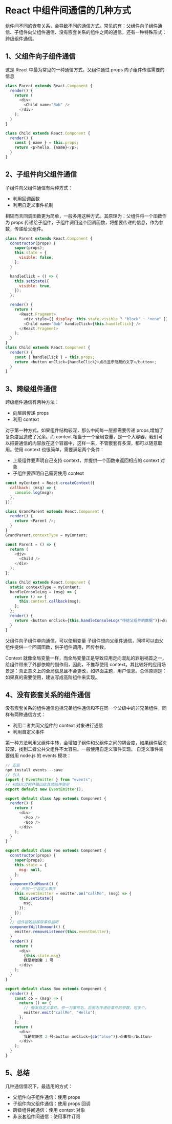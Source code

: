 # React 中组件间通信的几种方式

组件间不同的嵌套关系，会导致不同的通信方式。常见的有：父组件向子组件通信、子组件向父组件通信、没有嵌套关系的组件之间的通信，还有一种特殊形式：跨级组件通信。

## 1、父组件向子组件通信

这是 React 中最为常见的一种通信方式，父组件通过 props 向子组件传递需要的信息

```js
class Parent extends React.Component {
  render() {
    return (
      <div>
        <Child name="Bob" />
      </div>
    );
  }
}

class Child extends React.Component {
  render() {
    const { name } = this.props;
    return <p>hello, {name}</p>;
  }
}
```

## 2、子组件向父组件通信

子组件向父组件通信有两种方式：

- 利用回调函数
- 利用自定义事件机制

相较而言回调函数更为简单，一般多用这种方式。其原理为：父组件将一个函数作为 props 传递给子组件，子组件调用这个回调函数，将想要传递的信息，作为参数，传递给父组件。

```js
class Parent extends React.Component {
  constructor(props) {
    super(props);
    this.state = {
      visible: false,
    };
  }

  handleClick = () => {
    this.setState({
      visible: true,
    });
  };

  render() {
    return (
      <React.Fragment>
        <div style={{ display: this.state.visible ? "block" : "none" }}>我是被隐藏的文字</div>
        <Child name="Bob" handleClick={this.handleClick} />
      </React.Fragment>
    );
  }
}
class Child extends React.Component {
  render() {
    const { handleClick } = this.props;
    return <button onClick={handleClick}>点击显示隐藏的文字</button>;
  }
}
```

## 3、跨级组件通信

跨级组件通信有两种方法：

- 向层层传递 props
- 利用 context

对于第一种方式，如果组件结构较深，那么中间每一层都需要传递 props,增加了复杂度且造成了冗余。而 context 相当于一个全局变量，是一个大容器，我们可以把要通信的内容放在这个容器中，这样一来，不管嵌套有多深，都可以随意取用。使用 context 也很简单，需要满足两个条件：

- 上级组件要声明自己支持 context，并提供一个函数来返回相应的 context 对象
- 子组件要声明自己需要使用 context

```js
const myContent = React.createContext({
  callback: (msg) => {
    console.log(msg);
  },
});

class GrandParent extends React.Component {
  render() {
    return <Parent />;
  }
}
GrandParent.contextType = myContent;

const Parent = () => {
  return (
    <div>
      <Child />
    </div>
  );
};

class Child extends React.Component {
  static contextType = myContent;
  handleConsoleLog = (msg) => {
    return () => {
      this.context.callback(msg);
    };
  };
  render() {
    return <button onClick={this.handleConsoleLog("传给父组件的数据")}>点击我</button>;
  }
}
```

父组件向子组件单向通信，可以使用变量
子组件想向父组件通信，同样可以由父组件提供一个回调函数，供子组件调用，回传参数。

Context 就像全局变量一样，而全局变量正是导致应用走向混乱的罪魁祸首之一，给组件带来了外部依赖的副作用，因此，不推荐使用 context。其比较好的应用场景是：真正意义上的全局信息且不会更改，如界面主题，用户信息。总体原则是：如果真的需要使用，建议写成高阶组件来实现。

## 4、没有嵌套关系的组件通信

没有嵌套关系的组件通信包括兄弟组件通信和不在同一个父级中的非兄弟组件。同样有两种通信方式：

- 利用二者共同父组件的 context 对象进行通信
- 利用自定义事件

第一种方法利用父组件中转，会增加子组件和父组件之间的耦合度，如果组件层次较深，找到二者公共父组件不太容易。一般使用自定义事件实现。
自定义事件需要借用 node.js 的 events 模块：

```js
// 安装
npm install events --save
// 引入
import { EventEmitter } from "events";
// 初始化实例并输出给其他组件使用
export default new EventEmitter();
```

```js
export default class App extends Component {
  render() {
    return (
      <div>
        <Foo />
        <Boo />
      </div>
    );
  }
}

export default class Foo extends Component {
  constructor(props) {
    super(props);
    this.state = {
      msg: null,
    };
  }
  componentDidMount() {
    // 声明一个自定义事件
    this.eventEmitter = emitter.on("callMe", (msg) => {
      this.setState({
        msg,
      });
    });
  }
  // 组件销毁前移除事件监听
  componentWillUnmount() {
    emitter.removeListener(this.eventEmitter);
  }
  render() {
    return (
      <div>
        {this.state.msg}
        我是非嵌套 1 号
      </div>
    );
  }
}

export default class Boo extends Component {
  render() {
    const cb = (msg) => {
      return () => {
        // 触发自定义事件。参一为事件名，后面为传递给事件的参数，可多个。
        emitter.emit("callMe", "Hello");
      };
    };
    return (
      <div>
        我是非嵌套 2 号<button onClick={cb("blue")}>点击我</button>
      </div>
    );
  }
}
```

## 5、总结
几种通信情况下，最适用的方式：
- 父组件向子组件通信：使用 props
- 子组件向父组件通信：使用 props 回调
- 跨级组件间通信：使用 context 对象
- 非嵌套组件间通信：使用事件订阅
